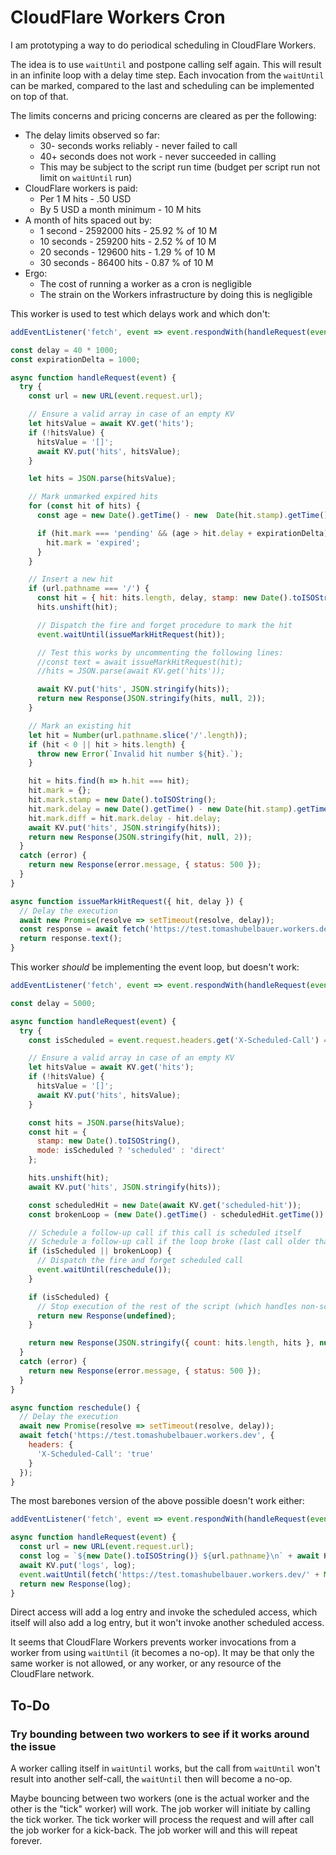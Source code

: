 # CloudFlare Workers Cron

I am prototyping a way to do periodical scheduling in CloudFlare Workers.

The idea is to use `waitUntil` and postpone calling self again.
This will result in an infinite loop with a delay time step.
Each invocation from the `waitUntil` can be marked, compared to the last
and scheduling can be implemented on top of that.

The limits concerns and pricing concerns are cleared as per the following:

- The delay limits observed so far:
  - 30- seconds works reliably - never failed to call
  - 40+ seconds does not work - never succeeded in calling
  - This may be subject to the script run time (budget per script run not limit on `waitUntil` run)
- CloudFlare workers is paid:
  - Per 1 M hits - .50 USD
  - By 5 USD a month minimum - 10 M hits
- A month of hits spaced out by:
  - 1 second - 2592000 hits - 25.92 % of 10 M
  - 10 seconds - 259200 hits - 2.52 % of 10 M
  - 20 seconds - 129600 hits - 1.29 % of 10 M
  - 30 seconds - 86400 hits - 0.87 % of 10 M
- Ergo:
  - The cost of running a worker as a cron is negligible
  - The strain on the Workers infrastructure by doing this is negligible

This worker is used to test which delays work and which don't:

```javascript
addEventListener('fetch', event => event.respondWith(handleRequest(event)));

const delay = 40 * 1000;
const expirationDelta = 1000;

async function handleRequest(event) {
  try {
    const url = new URL(event.request.url);

    // Ensure a valid array in case of an empty KV
    let hitsValue = await KV.get('hits');
    if (!hitsValue) {
      hitsValue = '[]';
      await KV.put('hits', hitsValue);
    }

    let hits = JSON.parse(hitsValue);

    // Mark unmarked expired hits
    for (const hit of hits) {
      const age = new Date().getTime() - new  Date(hit.stamp).getTime();

      if (hit.mark === 'pending' && (age > hit.delay + expirationDelta)) {
        hit.mark = 'expired';
      }
    }

    // Insert a new hit
    if (url.pathname === '/') {
      const hit = { hit: hits.length, delay, stamp: new Date().toISOString(), mark: 'pending' };
      hits.unshift(hit);

      // Dispatch the fire and forget procedure to mark the hit
      event.waitUntil(issueMarkHitRequest(hit));

      // Test this works by uncommenting the following lines:
      //const text = await issueMarkHitRequest(hit);
      //hits = JSON.parse(await KV.get('hits'));

      await KV.put('hits', JSON.stringify(hits));
      return new Response(JSON.stringify(hits, null, 2));
    }

    // Mark an existing hit
    let hit = Number(url.pathname.slice('/'.length));
    if (hit < 0 || hit > hits.length) {
      throw new Error(`Invalid hit number ${hit}.`);
    }

    hit = hits.find(h => h.hit === hit);
    hit.mark = {};
    hit.mark.stamp = new Date().toISOString();
    hit.mark.delay = new Date().getTime() - new Date(hit.stamp).getTime();
    hit.mark.diff = hit.mark.delay - hit.delay;
    await KV.put('hits', JSON.stringify(hits));
    return new Response(JSON.stringify(hit, null, 2));
  }
  catch (error) {
    return new Response(error.message, { status: 500 });
  }
}

async function issueMarkHitRequest({ hit, delay }) {
  // Delay the execution
  await new Promise(resolve => setTimeout(resolve, delay));
  const response = await fetch('https://test.tomashubelbauer.workers.dev/' + hit);
  return response.text();
}
```

This worker _should_ be implementing the event loop, but doesn't work:

```javascript
addEventListener('fetch', event => event.respondWith(handleRequest(event)));

const delay = 5000;

async function handleRequest(event) {
  try {
    const isScheduled = event.request.headers.get('X-Scheduled-Call') === 'true';

    // Ensure a valid array in case of an empty KV
    let hitsValue = await KV.get('hits');
    if (!hitsValue) {
      hitsValue = '[]';
      await KV.put('hits', hitsValue);
    }

    const hits = JSON.parse(hitsValue);
    const hit = {
      stamp: new Date().toISOString(),
      mode: isScheduled ? 'scheduled' : 'direct'
    };

    hits.unshift(hit);
    await KV.put('hits', JSON.stringify(hits));

    const scheduledHit = new Date(await KV.get('scheduled-hit'));
    const brokenLoop = (new Date().getTime() - scheduledHit.getTime()) > delay + 1000;

    // Schedule a follow-up call if this call is scheduled itself
    // Schedule a follow-up call if the loop broke (last call older than delay + epsilon)
    if (isScheduled || brokenLoop) {
      // Dispatch the fire and forget scheduled call
      event.waitUntil(reschedule());
    }

    if (isScheduled) {
      // Stop execution of the rest of the script (which handles non-scheduled hits)
      return new Response(undefined);
    }

    return new Response(JSON.stringify({ count: hits.length, hits }, null, 2));
  }
  catch (error) {
    return new Response(error.message, { status: 500 });
  }
}

async function reschedule() {
  // Delay the execution
  await new Promise(resolve => setTimeout(resolve, delay));
  await fetch('https://test.tomashubelbauer.workers.dev', {
    headers: {
      'X-Scheduled-Call': 'true'
    }
  });
}
```

The most barebones version of the above possible doesn't work either:

```javascript
addEventListener('fetch', event => event.respondWith(handleRequest(event)));

async function handleRequest(event) {
  const url = new URL(event.request.url);
  const log = `${new Date().toISOString()} ${url.pathname}\n` + await KV.get('logs');
  await KV.put('logs', log);
  event.waitUntil(fetch('https://test.tomashubelbauer.workers.dev/' + Math.random()));
  return new Response(log);
}
```

Direct access will add a log entry and invoke the scheduled access, which itself will
also add a log entry, but it won't invoke another scheduled access.

It seems that CloudFlare Workers prevents worker invocations from a worker from using
`waitUntil` (it becomes a no-op). It may be that only the same worker is not allowed,
or any worker, or any resource of the CloudFlare network.

## To-Do

### Try bounding between two workers to see if it works around the issue

A worker calling itself in `waitUntil` works, but the call from `waitUntil` won't
result into another self-call, the `waitUntil` then will become a no-op.

Maybe bouncing between two workers (one is the actual worker and the other is the
"tick" worker) will work. The job worker will initiate by calling the tick worker.
The tick worker will process the request and will after call the job worker for a
kick-back. The job worker will and this will repeat forever.
